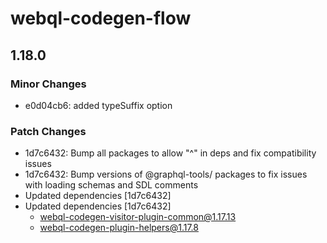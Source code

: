 # webql-codegen-flow

## 1.18.0
### Minor Changes

- e0d04cb6: added typeSuffix option

### Patch Changes

- 1d7c6432: Bump all packages to allow "^" in deps and fix compatibility issues
- 1d7c6432: Bump versions of @graphql-tools/ packages to fix issues with loading schemas and SDL comments
- Updated dependencies [1d7c6432]
- Updated dependencies [1d7c6432]
  - webql-codegen-visitor-plugin-common@1.17.13
  - webql-codegen-plugin-helpers@1.17.8
